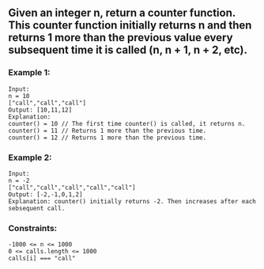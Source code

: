 ## Given an integer n, return a counter function. This counter function initially returns n and then returns 1 more than the previous value every subsequent time it is called (n, n + 1, n + 2, etc).

 

### Example 1:

    Input: 
    n = 10 
    ["call","call","call"]
    Output: [10,11,12]
    Explanation: 
    counter() = 10 // The first time counter() is called, it returns n.
    counter() = 11 // Returns 1 more than the previous time.
    counter() = 12 // Returns 1 more than the previous time.

### Example 2:

    Input: 
    n = -2
    ["call","call","call","call","call"]
    Output: [-2,-1,0,1,2]
    Explanation: counter() initially returns -2. Then increases after each sebsequent call.
 

### Constraints:

    -1000 <= n <= 1000
    0 <= calls.length <= 1000
    calls[i] === "call"